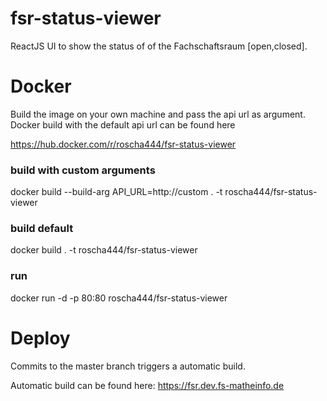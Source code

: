  # fsr-status-viewer
 ReactJS UI to show the status of of the Fachschaftsraum [open,closed].

# Docker

Build the image on your own machine and pass the api url as argument.
Docker build with the default api url can be found here

https://hub.docker.com/r/roscha444/fsr-status-viewer

### build with custom arguments

docker build --build-arg API_URL=http://custom . -t roscha444/fsr-status-viewer

### build default

docker build . -t roscha444/fsr-status-viewer
### run

docker run -d -p 80:80 roscha444/fsr-status-viewer

# Deploy

Commits to the master branch triggers a automatic build.

Automatic build can be found here: https://fsr.dev.fs-matheinfo.de
